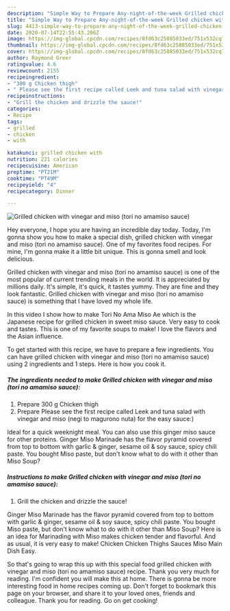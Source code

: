 ```yaml
---
description: "Simple Way to Prepare Any-night-of-the-week Grilled chicken with vinegar and miso (tori no amamiso sauce)"
title: "Simple Way to Prepare Any-night-of-the-week Grilled chicken with vinegar and miso (tori no amamiso sauce)"
slug: 4413-simple-way-to-prepare-any-night-of-the-week-grilled-chicken-with-vinegar-and-miso-tori-no-amamiso-sauce
date: 2020-07-14T22:55:43.206Z
image: https://img-global.cpcdn.com/recipes/8fd63c25885033ed/751x532cq70/grilled-chicken-with-vinegar-and-miso-tori-no-amamiso-sauce-recipe-main-photo.jpg
thumbnail: https://img-global.cpcdn.com/recipes/8fd63c25885033ed/751x532cq70/grilled-chicken-with-vinegar-and-miso-tori-no-amamiso-sauce-recipe-main-photo.jpg
cover: https://img-global.cpcdn.com/recipes/8fd63c25885033ed/751x532cq70/grilled-chicken-with-vinegar-and-miso-tori-no-amamiso-sauce-recipe-main-photo.jpg
author: Raymond Greer
ratingvalue: 4.6
reviewcount: 2155
recipeingredient:
- "300 g Chicken thigh"
- " Please see the first recipe called Leek and tuna salad with vinegar and miso negi to magurono nuta for the easy sauce"
recipeinstructions:
- "Grill the chicken and drizzle the sauce!"
categories:
- Recipe
tags:
- grilled
- chicken
- with

katakunci: grilled chicken with 
nutrition: 221 calories
recipecuisine: American
preptime: "PT21M"
cooktime: "PT49M"
recipeyield: "4"
recipecategory: Dinner

---
```



![Grilled chicken with vinegar and miso (tori no amamiso sauce)](https://img-global.cpcdn.com/recipes/8fd63c25885033ed/751x532cq70/grilled-chicken-with-vinegar-and-miso-tori-no-amamiso-sauce-recipe-main-photo.jpg)

Hey everyone, I hope you are having an incredible day today. Today, I'm gonna show you how to make a special dish, grilled chicken with vinegar and miso (tori no amamiso sauce). One of my favorites food recipes. For mine, I'm gonna make it a little bit unique. This is gonna smell and look delicious.

Grilled chicken with vinegar and miso (tori no amamiso sauce) is one of the most popular of current trending meals in the world. It is appreciated by millions daily. It's simple, it's quick, it tastes yummy. They are fine and they look fantastic. Grilled chicken with vinegar and miso (tori no amamiso sauce) is something that I have loved my whole life.

In this video I show how to make Tori No Ama Miso Ae which is the Japanese recipe for grilled chicken in sweet miso sauce. Very easy to cook and tastes. This is one of my favorite soups to make! I love the flavors and the Asian influence.


To get started with this recipe, we have to prepare a few ingredients. You can have grilled chicken with vinegar and miso (tori no amamiso sauce) using 2 ingredients and 1 steps. Here is how you cook it.

<!--inarticleads1-->

##### The ingredients needed to make Grilled chicken with vinegar and miso (tori no amamiso sauce):

1. Prepare 300 g Chicken thigh
1. Prepare  Please see the first recipe called Leek and tuna salad with vinegar and miso (negi to magurono nuta) for the easy sauce:)


Ideal for a quick weeknight meal. You can also use this ginger miso sauce for other proteins. Ginger Miso Marinade has the flavor pyramid covered from top to bottom with garlic &amp; ginger, sesame oil &amp; soy sauce, spicy chili paste. You bought Miso paste, but don&#39;t know what to do with it other than Miso Soup? 

<!--inarticleads2-->

##### Instructions to make Grilled chicken with vinegar and miso (tori no amamiso sauce):

1. Grill the chicken and drizzle the sauce!


Ginger Miso Marinade has the flavor pyramid covered from top to bottom with garlic &amp; ginger, sesame oil &amp; soy sauce, spicy chili paste. You bought Miso paste, but don&#39;t know what to do with it other than Miso Soup? Here is an idea for Marinading with Miso makes chicken tender and flavorful. And as usual, it is very easy to make! Chicken Chicken Thighs Sauces Miso Main Dish Easy. 

So that's going to wrap this up with this special food grilled chicken with vinegar and miso (tori no amamiso sauce) recipe. Thank you very much for reading. I'm confident you will make this at home. There is gonna be more interesting food in home recipes coming up. Don't forget to bookmark this page on your browser, and share it to your loved ones, friends and colleague. Thank you for reading. Go on get cooking!
